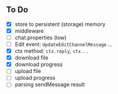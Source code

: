 ## To Do

- [x] store to persistent (storage) memory
- [x] middleware
- [ ] chat.properties (low)
- [ ] Edit event: `UpdateEditChannelMessage` ...
- [x] ctx method: `ctx.reply`, `ctx...`
- [x] download file
- [x] download progress
- [ ] upload file
- [ ] upload progress
- [ ] parsing sendMessage result